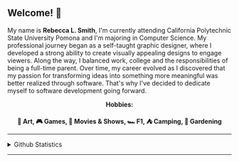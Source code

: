 ## Welcome! 👋
My name is <strong>Rebecca L. Smith</strong>, I'm currently attending California Polytechnic State University Pomona and I'm majoring in Computer Science. My professional journey began as a self-taught graphic designer, where I developed a strong ability to create visually appealing designs to engage viewers. Along the way, I balanced work, college and the responsibilities of being a full-time parent. Over time, my career evolved as I discovered that my passion for transforming ideas into something more meaningful was better realized through software. That's why I've decided to dedicate myself to software development going forward.

<p align="center"><strong>Hobbies:</strong></p>
<p align="center"><strong>🎨 Art, 🎮 Games, 🎥 Movies & Shows, 🏎️ F1, ⛺ Camping, 🌱 Gardening</strong></p>
<hr>
  <details>
    <summary>Github Statistics</summary>
      <a href="https://github.com/anuraghazra/github-readme-stats">
        <img height=150 align="center" src="https://github-readme-stats.vercel.app/api/top-langs?username=rebeccals1&layout=compact&langs_count=8&card_width=320" />
      </a>
      <a href="https://github.com/anuraghazra/convoychat">
        <img height=150 align="center" src="https://github-readme-stats.vercel.app/api?username=rebeccals1" />
      </a>
  </details>
<hr>
